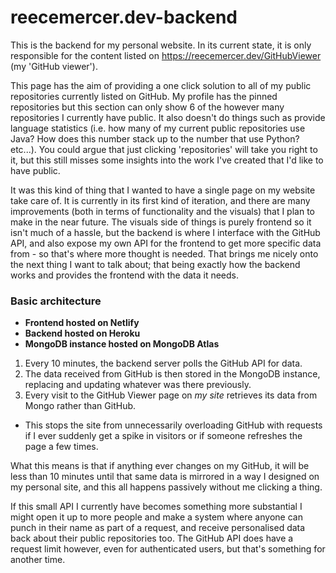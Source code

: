 # reecemercer.dev-backend
This is the backend for my personal website. In its current state, it is only responsible for the content listed on https://reecemercer.dev/GitHubViewer (my 'GitHub viewer').

This page has the aim of providing a one click solution to all of my public repositories currently listed on GitHub. My profile has the pinned repositories but this section can only show 6 of the however many repositories I currently have public. It also doesn't do things such as provide language statistics (i.e. how many of my current public repositories use Java? How does this number stack up to the number that use Python? etc...). You could argue that just clicking 'repositories' will take you right to it, but this still misses some insights into the work I've created that I'd like to have public.

It was this kind of thing that I wanted to have a single page on my website take care of. It is currently in its first kind of iteration, and there are many improvements (both in terms of functionality and the visuals) that I plan to make in the near future. The visuals side of things is purely frontend so it isn't much of a hassle, but the backend is where I interface with the GitHub API, and also expose my own API for the frontend to get more specific data from - so that's where more thought is needed. That brings me nicely onto the next thing I want to talk about; that being exactly how the backend works and provides the frontend with the data it needs.

### Basic architecture
 * **Frontend hosted on Netlify**
 * **Backend hosted on Heroku**
 * **MongoDB instance hosted on MongoDB Atlas**

1. Every 10 minutes, the backend server polls the GitHub API for data.
2. The data received from GitHub is then stored in the MongoDB instance, replacing and updating whatever was there previously.
3. Every visit to the GitHub Viewer page on *my site* retrieves its data from Mongo rather than GitHub.
  * This stops the site from unnecessarily overloading GitHub with requests if I ever suddenly get a spike in visitors or if someone refreshes the page a few times.

What this means is that if anything ever changes on my GitHub, it will be less than 10 minutes until that same data is mirrored in a way I designed on my personal site, and this all happens passively without me clicking a thing.

If this small API I currently have becomes something more substantial I might open it up to more people and make a system where anyone can punch in their name as part of a request, and receive personalised data back about their public repositories too.
The GitHub API does have a request limit however, even for authenticated users, but that's something for another time.
